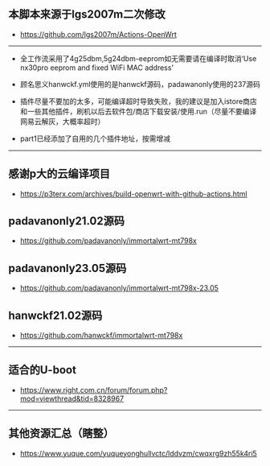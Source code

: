 ## 本脚本来源于lgs2007m二次修改
- https://github.com/lgs2007m/Actions-OpenWrt
- -------
- 全工作流采用了4g25dbm,5g24dbm-eeprom如无需要请在编译时取消‘Use nx30pro eeprom and fixed WiFi MAC address’
  
- 顾名思义hanwckf.yml使用的是hanwckf源码，padawanonly使用的237源码
  
- 插件尽量不要加的太多，可能编译超时导致失败，我的建议是加入istore商店和一些其他插件，刷机以后去软件包/商店下载安装/使用.run（尽量不要编译网易云解灰，大概率超时）
- part1已经添加了自用的几个插件地址，按需增减
- -------
## 感谢p大的云编译项目
- https://p3terx.com/archives/build-openwrt-with-github-actions.html
## padavanonly21.02源码
- https://github.com/padavanonly/immortalwrt-mt798x
## padavanonly23.05源码
- https://github.com/padavanonly/immortalwrt-mt798x-23.05
## hanwckf21.02源码
- https://github.com/hanwckf/immortalwrt-mt798x
- -------
## 适合的U-boot
- https://www.right.com.cn/forum/forum.php?mod=viewthread&tid=8328967
- -------
## 其他资源汇总（瞎整）
- https://www.yuque.com/yuqueyonghullvctc/lddvzm/cwqxrg9zh55k4ri5
